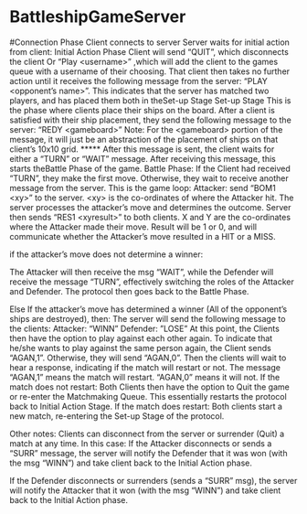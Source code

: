 # BattleshipGameServer

#Connection Phase
Client connects to server
Server waits for initial action from client:
Initial Action Phase
Client will send “QUIT”, which disconnects the client
Or
“Play &lt;username&gt;” ,which will add the client to the games queue with a username of their choosing.
That client then takes no further action until it receives the following message from the server:
“PLAY &lt;opponent’s name&gt;”.
This indicates that the server has matched two players, and has placed them both in theSet-up Stage
Set-up Stage
This is the phase where clients place their ships on the board. After a client is satisfied with their ship
placement, they send the following message to the server:
“REDY &lt;gameboard&gt;”
Note: For the &lt;gameboard&gt; portion of the message, it will just be an abstraction of the placement of
ships on that client’s 10x10 grid. *****
After this message is sent, the client waits for either a “TURN” or “WAIT” message.
After receiving this message, this starts theBattle Phase of the game.
Battle Phase:
If the Client had received “TURN”, they make the first move. Otherwise, they wait to receive another
message from the server.
This is the game loop:
Attacker: send “BOM1 &lt;xy&gt;” to the server. &lt;xy&gt; is the co-ordinates of where the Attacker hit.
The server processes the attacker’s move and determines the outcome.
Server then sends “RES1 &lt;xyresult&gt;” to both clients. X and Y are the co-ordinates where the Attacker
made their move. Result will be 1 or 0, and will communicate whether the Attacker’s move resulted in a
HIT or a MISS.

if the attacker’s move does not determine a winner:

The Attacker will then receive the msg “WAIT”, while the Defender will receive the message
“TURN”, effectively switching the roles of the Attacker and Defender. The protocol then goes back
to the Battle Phase.

Else If the attacker’s move has determined a winner (All of the opponent’s ships are destroyed),
then:
The server will send the following message to the clients:
Attacker: “WINN”
Defender: ”LOSE”
At this point, the Clients then have the option to play against each other again. To indicate that
he/she wants to play against the same person again, the Client sends “AGAN,1”. Otherwise, they will
send “AGAN,0”.
Then the clients will wait to hear a response, indicating if the match will restart or not. The message
“AGAN,1” means the match will restart. “AGAN,0” means it will not.
If the match does not restart:
Both Clients then have the option to Quit the game or re-enter the Matchmaking Queue. This essentially
restarts the protocol back to Initial Action Stage.
If the match does restart:
Both clients start a new match, re-entering the Set-up Stage of the protocol.

Other notes:
Clients can disconnect from the server or surrender (Quit) a match at any time. In this case:
If the Attacker disconnects or sends a “SURR” message, the server will notify the Defender that it was
won (with the msg “WINN”) and take client back to the Initial Action phase.

If the Defender disconnects or surrenders (sends a “SURR” msg), the server will notify the Attacker that
it won (with the msg “WINN”) and take client back to the Initial Action phase.
